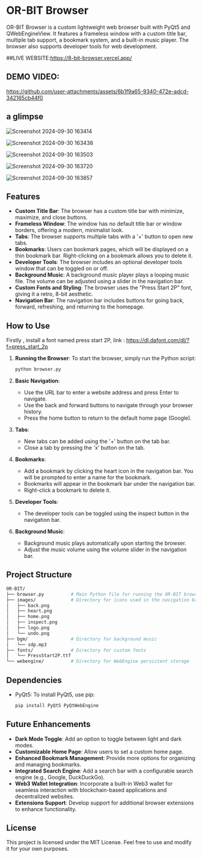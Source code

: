 
# OR-BIT Browser

OR-BIT Browser is a custom lightweight web browser built with PyQt5 and QWebEngineView. It features a frameless window with a custom title bar, multiple tab support, a bookmark system, and a built-in music player. The browser also supports developer tools for web development.

##LIVE WEBSITE:https://8-bit-browser.vercel.app/ 

## DEMO VIDEO:

https://github.com/user-attachments/assets/6b1f9a65-9340-472e-adcd-342165cb44f0

## a glimpse 
![Screenshot 2024-09-30 163414](https://github.com/user-attachments/assets/2ebdcec2-9798-4e7d-8572-4430cc11d3d8)

![Screenshot 2024-09-30 163438](https://github.com/user-attachments/assets/672d385d-4260-45cf-bef1-3cb329b3a628)

![Screenshot 2024-09-30 163503](https://github.com/user-attachments/assets/476dedc8-0155-4957-a429-af91fbadaae8)

![Screenshot 2024-09-30 163720](https://github.com/user-attachments/assets/148224b1-c9be-47fd-89b2-83656a314d29)

![Screenshot 2024-09-30 163857](https://github.com/user-attachments/assets/f494ed18-bf2a-4034-b804-0c3c58a499ff)

## Features

- **Custom Title Bar**: The browser has a custom title bar with minimize, maximize, and close buttons.
- **Frameless Window**: The window has no default title bar or window borders, offering a modern, minimalist look.
- **Tabs**: The browser supports multiple tabs with a '+' button to open new tabs.
- **Bookmarks**: Users can bookmark pages, which will be displayed on a thin bookmark bar. Right-clicking on a bookmark allows you to delete it.
- **Developer Tools**: The browser includes an optional developer tools window that can be toggled on or off.
- **Background Music**: A background music player plays a looping music file. The volume can be adjusted using a slider in the navigation bar.
- **Custom Fonts and Styling**: The browser uses the "Press Start 2P" font, giving it a retro, 8-bit aesthetic.
- **Navigation Bar**: The navigation bar includes buttons for going back, forward, refreshing, and returning to the homepage.

## How to Use

Firstly , install a font named press start 2P, link : https://dl.dafont.com/dl/?f=press_start_2p

1. **Running the Browser**: 
   To start the browser, simply run the Python script:
   ```bash
   python browser.py
   ```

2. **Basic Navigation**:
   - Use the URL bar to enter a website address and press Enter to navigate.
   - Use the back and forward buttons to navigate through your browser history.
   - Press the home button to return to the default home page (Google).

3. **Tabs**:
   - New tabs can be added using the '+' button on the tab bar.
   - Close a tab by pressing the 'x' button on the tab.

4. **Bookmarks**:
   - Add a bookmark by clicking the heart icon in the navigation bar. You will be prompted to enter a name for the bookmark.
   - Bookmarks will appear in the bookmark bar under the navigation bar.
   - Right-click a bookmark to delete it.

5. **Developer Tools**:
   - The developer tools can be toggled using the inspect button in the navigation bar.

6. **Background Music**:
   - Background music plays automatically upon starting the browser.
   - Adjust the music volume using the volume slider in the navigation bar.

## Project Structure

```bash
OR-BIT/
├── browser.py          # Main Python file for running the OR-BIT browser
├── images/             # Directory for icons used in the navigation bar and title bar
│   ├── back.png
│   ├── heart.png
│   ├── home.png
│   ├── inspect.png
│   ├── logo.png
│   └── undo.png
├── bgm/                # Directory for background music
│   └── sdp.mp3
├── fonts/              # Directory for custom fonts
│   └── PressStart2P.ttf
└── webengine/          # Directory for WebEngine persistent storage
```

## Dependencies

- PyQt5: To install PyQt5, use pip:
  ```bash
  pip install PyQt5 PyQtWebEngine
  ```

## Future Enhancements

- **Dark Mode Toggle**: Add an option to toggle between light and dark modes.
- **Customizable Home Page**: Allow users to set a custom home page.
- **Enhanced Bookmark Management**: Provide more options for organizing and managing bookmarks.
- **Integrated Search Engine**: Add a search bar with a configurable search engine (e.g., Google, DuckDuckGo).
- **Web3 Wallet Integration**: Incorporate a built-in Web3 wallet for seamless interaction with blockchain-based applications and decentralized websites.
- **Extensions Support**: Develop support for additional browser extensions to enhance functionality.

## License

This project is licensed under the MIT License. Feel free to use and modify it for your own purposes.
